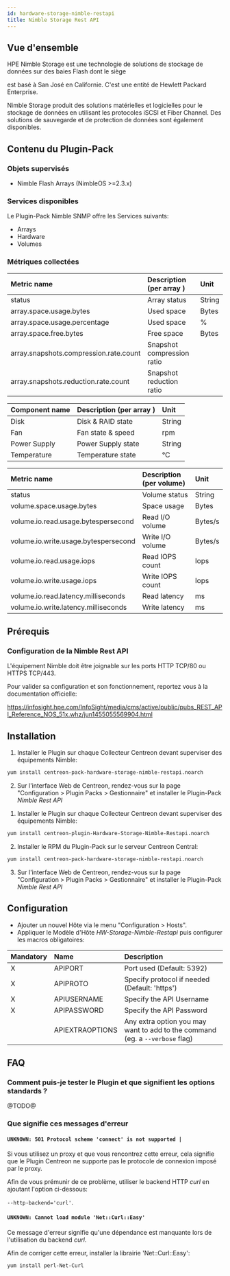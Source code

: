 ```yaml
---
id: hardware-storage-nimble-restapi
title: Nimble Storage Rest API
---
```


## Vue d'ensemble

HPE Nimble Storage est une technologie de solutions de stockage de données sur des baies Flash dont le siège

est basé à San José en Californie. C'est une entité de Hewlett Packard Enterprise. 

Nimble Storage produit des solutions matérielles et logicielles pour le stockage de données en utilisant les protocoles
iSCSI et Fiber Channel. Des solutions de sauvegarde et de protection de données sont également disponibles.

## Contenu du Plugin-Pack

### Objets supervisés

* Nimble Flash Arrays (NimbleOS >=2.3.x)

### Services disponibles

Le Plugin-Pack Nimble SNMP offre les Services suivants:

* Arrays
* Hardware
* Volumes

### Métriques collectées

<!--DOCUSAURUS_CODE_TABS-->

<!--Arrays-->

| Metric name                            | Description (per array )        | Unit    |
| :------------------------------------- | :------------------------------ | :------ |
| status                                 | Array status                    | String  |
| array.space.usage.bytes                | Used space                      | Bytes   |
| array.space.usage.percentage           | Used space                      |   %     |
| array.space.free.bytes                 | Free space                      | Bytes   |
| array.snapshots.compression.rate.count | Snapshot compression ratio      |         |
| array.snapshots.reduction.rate.count   | Snapshot reduction ratio        |         |

<!--Hardware-->

| Component name | Description (per array ) | Unit   |
|:---------------|:-------------------------|:-------|
| Disk           | Disk & RAID state        | String |
| Fan            | Fan state & speed        | rpm    |
| Power Supply   | Power Supply state       | String |
| Temperature    | Temperature state        | °C     |

<!--Volumes-->

| Metric name                           | Description (per volume)         | Unit    |
| :------------------------------------ | :------------------------------- | :------ |
| status                                | Volume status                    | String  |
| volume.space.usage.bytes              | Space usage                      | Bytes   |
| volume.io.read.usage.bytespersecond   | Read I/O volume                  | Bytes/s |
| volume.io.write.usage.bytespersecond  | Write I/O volume                 | Bytes/s |
| volume.io.read.usage.iops             | Read IOPS count                  | Iops    |
| volume.io.write.usage.iops            | Write IOPS count                 | Iops    |
| volume.io.read.latency.milliseconds   | Read latency                     | ms      |
| volume.io.write.latency.milliseconds  | Write latency                    | ms      |

<!--END_DOCUSAURUS_CODE_TABS-->

## Prérequis

### Configuration de la Nimble Rest API

L'équipement Nimble doit être joignable sur les ports HTTP TCP/80 ou HTTPS TCP/443. 


Pour valider sa configuration et son fonctionnement, reportez vous à la documentation officielle: 

https://infosight.hpe.com/InfoSight/media/cms/active/public/pubs_REST_API_Reference_NOS_51x.whz/jun1455055569904.html

## Installation

<!--DOCUSAURUS_CODE_TABS-->

<!--Online IMP Licence & IT-100 Editions-->

1. Installer le Plugin sur chaque Collecteur Centreon devant superviser des équipements Nimble:


```bash
yum install centreon-pack-hardware-storage-nimble-restapi.noarch
```

2. Sur l'interface Web de Centreon, rendez-vous sur la page "Configuration > Plugin Packs > Gestionnaire" et installer le Plugin-Pack *Nimble Rest API*


<!--Offline IMP License-->

1. Installer le Plugin sur chaque Collecteur Centreon devant superviser des équipements Nimble:


```bash
yum install centreon-plugin-Hardware-Storage-Nimble-Restapi.noarch
```

2. Installer le RPM du Plugin-Pack sur le serveur Centreon Central:


```bash
yum install centreon-pack-hardware-storage-nimble-restapi.noarch
```

3. Sur l'interface Web de Centreon, rendez-vous sur la page "Configuration > Plugin Packs > Gestionnaire" et installer le Plugin-Pack *Nimble Rest API*


## Configuration

* Ajouter un nouvel Hôte via le menu "Configuration > Hosts".
* Appliquer le Modèle d'Hôte *HW-Storage-Nimble-Restapi* puis configurer les macros obligatoires: 


| Mandatory | Name                | Description                                                                  |
| :-------- | :------------------ | :--------------------------------------------------------------------------- |
| X         | APIPORT             | Port used (Default: 5392)                                                    |
| X         | APIPROTO            | Specify protocol if needed (Default: 'https')                                |
| X         | APIUSERNAME         | Specify the API Username                                                     |
| X         | APIPASSWORD         | Specify the API Password                                                     |    
|           | APIEXTRAOPTIONS     | Any extra option you may want to add to the command (eg. a `--verbose` flag) |

## FAQ

### Comment puis-je tester le Plugin et que signifient les options standards ?

@TODO@

### Que signifie ces messages d'erreur

#### ```UNKNOWN: 501 Protocol scheme 'connect' is not supported |``` 

Si vous utilisez un proxy et que vous rencontrez cette erreur, cela signifie que le Plugin Centreon ne supporte
pas le protocole de connexion imposé par le proxy.

Afin de vous prémunir de ce problème, utiliser le backend HTTP *curl* en ajoutant l'option ci-dessous: 

 ```--http-backend='curl'```.

#### ```UNKNOWN: Cannot load module 'Net::Curl::Easy'```

Ce message d'erreur signifie qu'une dépendance est manquante lors de l'utilisation du backend *curl*. 

Afin de corriger cette erreur, installer la librairie 'Net\:\:Curl\:\:Easy':

```bash
yum install perl-Net-Curl
```
